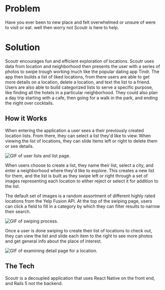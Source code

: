# Problem
Have you ever been to new place and felt overwhelmed or unsure of were to visit or eat. well then worry not Scoutr is here to help.
# Solution
Scoutr encourages fun and efficient exploration of locations. Scoutr uses data from location and neighborhood then presents the user with a series of photos to swipe trough working much like the popular dating app Tindr. The app then builds a list of liked locations, from there users are able to get more details on a location, delete a location, and text the list to a friend. Users are also able to build categorized lists to serve a specific purpose, like  finding all the hotels in a particular neighborhood. They could also plan a day trip starting with a cafe, then going for a walk in the park, and ending the night over cocktails.

## How it Works

When entering the application a user sees a their previously created location lists.  From there, they can select a list they'd like to view. When viewing the list of locations, they can slide items left or right to delete them or see details.

![GIF of user lists and list page.](https://media.giphy.com/media/LaawXYtsqg9ZS/giphy.gif)      

When users choose to create a list, they name their list, select a city, and enter a neighborhood where they'd like to explore.  This creates a new list for them, and the list is built as they swipe left or right through a set of images representing each location to either reject or select it for addition to the list.

The default set of images is a random assortment of different highly rated locations from the Yelp Fusion API.  At the top of the swiping page, users can click a field to fill in a category by which they can filter results to narrow their search.

![GIF of swiping process.](https://media.giphy.com/media/TqtjC6ia8Mp5C/giphy.gif)                

Once a user is done swiping to create their list of locations to check out, they can view the list and slide each item to the right to see more photos and get general info about the place of interest.

![GIF of examining detail page for a location.](https://media.giphy.com/media/K676XmQo4DcUU/giphy.gif)

## The Tech

Scoutr is a decoupled application that uses React Native on the front end, and Rails 5 not the backend.
